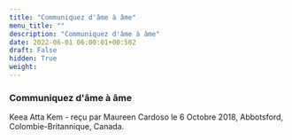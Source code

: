 ```yaml
---
title: "Communiquez d'âme à âme"
menu_title: ""
description: "Communiquez d'âme à âme"
date: 2022-06-01 06:00:01+00:502
draft: False
hidden: True
weight:
---
```

### Communiquez d'âme à âme

Keea Atta Kem - reçu par Maureen Cardoso le 6 Octobre 2018, Abbotsford, Colombie-Britannique, Canada.



